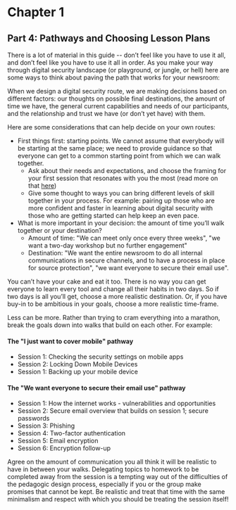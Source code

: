 # Chapter 1
## Part 4: Pathways and Choosing Lesson Plans

There is a lot of material in this guide -- don’t feel like you have to use it all, and don’t feel like you have to use it all in order. As you make your way through digital security landscape (or playground, or jungle, or hell) here are some ways to think about paving the path that works for your newsroom: 

When we design a digital security route, we are making decisions based on different factors: our thoughts on possible final destinations, the amount of time we have, the general current capabilities and needs of our participants, and the relationship and trust we have (or don’t yet have) with them.

Here are some considerations that can help decide on your own routes:

* First things first: starting points. We cannot assume that everybody will be starting at the same place; we need to provide guidance so that everyone can get to a common starting point from which we can walk together.
    * Ask about their needs and expectations, and choose the framing for your first session that resonates with you the most (read more on that [here](https://docs.google.com/document/d/1aa9iazU-viaPEPHjy35gK7KGNlFXBW9-9_2RyPUBD_4/edit))
    * Give some thought to ways you can bring different levels of skill together in your process. For example: pairing up those who are more confident and faster in learning about digital security with those who are getting started can help keep an even pace.
* What is more important in your decision: the amount of time you’ll walk together or your destination?
    * Amount of time: "We can meet only once every three weeks", "we want a two-day workshop but no further engagement"
    * Destination: "We want the entire newsroom to do all internal communications in secure channels, and to have a process in place for source protection", "we want everyone to secure their email use".

You can’t have your cake and eat it too. There is no way you can get everyone to learn every tool and change all their habits in two days. So if two days is all you’ll get, choose a more realistic destination. Or, if you have buy-in to be ambitious in your goals, choose a more realistic time-frame.

Less can be more. Rather than trying to cram everything into a marathon, break the goals down into walks that build on each other. For example:

#### The "I just want to cover mobile" pathway

* Session 1: Checking the security settings on mobile apps
* Session 2: Locking Down Mobile Devices
* Session 1: Backing up your mobile device

#### The "We want everyone to secure their email use" pathway

* Session 1: How the internet works - vulnerabilities and opportunities
* Session 2: Secure email overview that builds on session 1; secure passwords
* Session 3: Phishing
* Session 4: Two-factor authentication
* Session 5: Email encryption
* Session 6: Encryption follow-up

Agree on the amount of communication you all think it will be realistic to have in between your walks. Delegating topics to homework to be completed away from the session is a tempting way out of the difficulties of the pedagogic design process, especially if you or the group make promises that cannot be kept. Be realistic and treat that time with the same minimalism and respect with which you should be treating the session itself!
